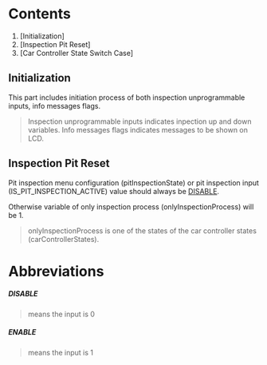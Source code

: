 # Contents

 1. [Initialization]
 2. [Inspection Pit Reset]
 3. [Car Controller State Switch Case]
 
## Initialization
This part includes initiation process of both inspection unprogrammable inputs, info messages flags.
>Inspection unprogrammable inputs indicates inpection up and down variables.
>Info messages flags indicates messages to be shown on LCD.

## Inspection Pit Reset
Pit inspection menu configuration (pitInspectionState) or pit inspection input (IS_PIT_INSPECTION_ACTIVE) value should always be [DISABLE](#disable).

Otherwise variable of only inspection process (onlyInspectionProcess) will be 1.

>onlyInspectionProcess is one of the states of the car controller states (carControllerStates).

# Abbreviations

 ##### **DISABLE** 
 > means the input is 0
 ##### **ENABLE**
 > means the input is 1
